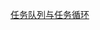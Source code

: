 [任务队列与任务循环](https://mp.weixin.qq.com/s?__biz=MzA4MDU1MDExMg%3D%3D&idx=1&mid=2247484670&sn=9b9011db1684500932d5f4386959d919)